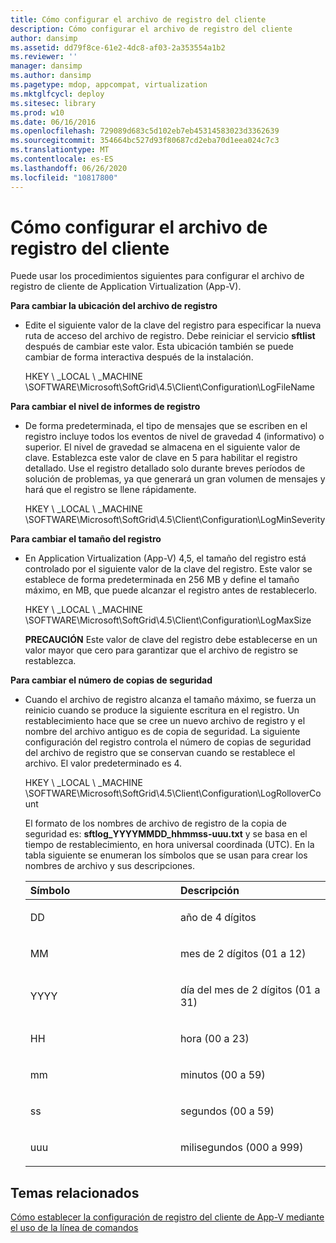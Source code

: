 ```yaml
---
title: Cómo configurar el archivo de registro del cliente
description: Cómo configurar el archivo de registro del cliente
author: dansimp
ms.assetid: dd79f8ce-61e2-4dc8-af03-2a353554a1b2
ms.reviewer: ''
manager: dansimp
ms.author: dansimp
ms.pagetype: mdop, appcompat, virtualization
ms.mktglfcycl: deploy
ms.sitesec: library
ms.prod: w10
ms.date: 06/16/2016
ms.openlocfilehash: 729089d683c5d102eb7eb45314583023d3362639
ms.sourcegitcommit: 354664bc527d93f80687cd2eba70d1eea024c7c3
ms.translationtype: MT
ms.contentlocale: es-ES
ms.lasthandoff: 06/26/2020
ms.locfileid: "10817800"
---
```

# Cómo configurar el archivo de registro del cliente


Puede usar los procedimientos siguientes para configurar el archivo de registro de cliente de Application Virtualization (App-V).

**Para cambiar la ubicación del archivo de registro**

-   Edite el siguiente valor de la clave del registro para especificar la nueva ruta de acceso del archivo de registro. Debe reiniciar el servicio **sftlist** después de cambiar este valor. Esta ubicación también se puede cambiar de forma interactiva después de la instalación.

    HKEY \ _LOCAL \ _MACHINE \\SOFTWARE\\Microsoft\\SoftGrid\\4.5\\Client\\Configuration\\LogFileName

**Para cambiar el nivel de informes de registro**

-   De forma predeterminada, el tipo de mensajes que se escriben en el registro incluye todos los eventos de nivel de gravedad 4 (informativo) o superior. El nivel de gravedad se almacena en el siguiente valor de clave. Establezca este valor de clave en 5 para habilitar el registro detallado. Use el registro detallado solo durante breves períodos de solución de problemas, ya que generará un gran volumen de mensajes y hará que el registro se llene rápidamente.

    HKEY \ _LOCAL \ _MACHINE \\SOFTWARE\\Microsoft\\SoftGrid\\4.5\\Client\\Configuration\\LogMinSeverity

**Para cambiar el tamaño del registro**

-   En Application Virtualization (App-V) 4,5, el tamaño del registro está controlado por el siguiente valor de la clave del registro. Este valor se establece de forma predeterminada en 256 MB y define el tamaño máximo, en MB, que puede alcanzar el registro antes de restablecerlo.

    HKEY \ _LOCAL \ _MACHINE \\SOFTWARE\\Microsoft\\SoftGrid\\4.5\\Client\\Configuration\\LogMaxSize

    **PRECAUCIÓN**  Este valor de clave del registro debe establecerse en un valor mayor que cero para garantizar que el archivo de registro se restablezca.

     

**Para cambiar el número de copias de seguridad**

-   Cuando el archivo de registro alcanza el tamaño máximo, se fuerza un reinicio cuando se produce la siguiente escritura en el registro. Un restablecimiento hace que se cree un nuevo archivo de registro y el nombre del archivo antiguo es de copia de seguridad. La siguiente configuración del registro controla el número de copias de seguridad del archivo de registro que se conservan cuando se restablece el archivo. El valor predeterminado es 4.

    HKEY \ _LOCAL \ _MACHINE \\SOFTWARE\\Microsoft\\SoftGrid\\4.5\\Client\\Configuration\\LogRolloverCount

    El formato de los nombres de archivo de registro de la copia de seguridad es: **sftlog\_YYYYMMDD\_hhmmss-uuu.txt** y se basa en el tiempo de restablecimiento, en hora universal coordinada (UTC). En la tabla siguiente se enumeran los símbolos que se usan para crear los nombres de archivo y sus descripciones.

    <table>
    <colgroup>
    <col width="50%" />
    <col width="50%" />
    </colgroup>
    <thead>
    <tr class="header">
    <th align="left">Símbolo</th>
    <th align="left">Descripción</th>
    </tr>
    </thead>
    <tbody>
    <tr class="odd">
    <td align="left"><p>DD</p></td>
    <td align="left"><p>año de 4 dígitos</p></td>
    </tr>
    <tr class="even">
    <td align="left"><p>MM</p></td>
    <td align="left"><p>mes de 2 dígitos (01 a 12)</p></td>
    </tr>
    <tr class="odd">
    <td align="left"><p>YYYY</p></td>
    <td align="left"><p>día del mes de 2 dígitos (01 a 31)</p></td>
    </tr>
    <tr class="even">
    <td align="left"><p>HH</p></td>
    <td align="left"><p>hora (00 a 23)</p></td>
    </tr>
    <tr class="odd">
    <td align="left"><p>mm</p></td>
    <td align="left"><p>minutos (00 a 59)</p></td>
    </tr>
    <tr class="even">
    <td align="left"><p>ss</p></td>
    <td align="left"><p>segundos (00 a 59)</p></td>
    </tr>
    <tr class="odd">
    <td align="left"><p>uuu</p></td>
    <td align="left"><p>milisegundos (000 a 999)</p></td>
    </tr>
    </tbody>
    </table>

     

## Temas relacionados


[Cómo establecer la configuración de registro del cliente de App-V mediante el uso de la línea de comandos](how-to-configure-the-app-v-client-registry-settings-by-using-the-command-line.md)

 

 





